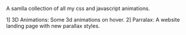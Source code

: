  A samlla collection of all my css and javascript animations.
 
 1] 3D Animations:
         Some 3d animations on hover.
 2] Parralax:
         A website landing page with new parallax styles.
